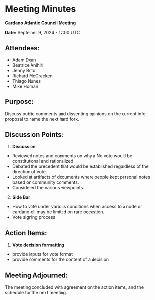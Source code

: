 # Meeting Minutes

**Cardano Atlantic Council Meeting**

**Date:** Septemer 9, 2024 - 12:00 UTC

## **Attendees:** 
- Adam Dean
- Beatrice Anihiri
- Jenny Brito
- Richard McCracken
- Thiago Nunes
- Mike Hornan

## **Purpose:** 
Discuss public comments and dissenting opinions on the current info proposal to name the next hard fork.

## **Discussion Points:**

1. **Discussion**
- Reviewed notes and comments on why a No vote would be constitutional and rationalized.
- Debated the precedent that would be established regardless of the direction of vote.
- Looked at artifacts of documents where people kept personal notes based on community comments.
- Considered the various viewpoints.

2. **Side Bar**
- How to vote under various conditions when access to a node or cardano-cli may be limited on rare occastion.
- Vote signing process 

## **Action Items:**

1. **Vote decision formatting**
- provide inputs for vote format
- provide comments for the content of a decision

## **Meeting Adjourned:**
The meeting concluded with agreement on the action items, and the schedule for the next meeting. 
